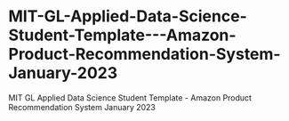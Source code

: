 # MIT-GL-Applied-Data-Science-Student-Template---Amazon-Product-Recommendation-System-January-2023
MIT GL Applied Data Science Student Template - Amazon Product Recommendation System January 2023
